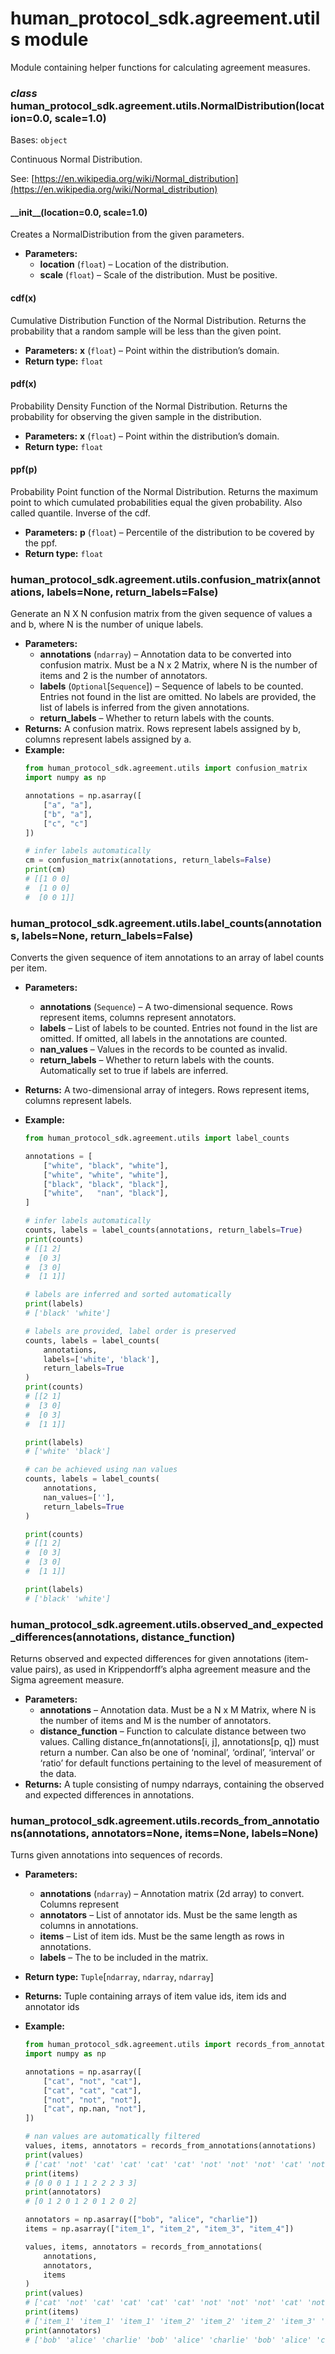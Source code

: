 # human_protocol_sdk.agreement.utils module

Module containing helper functions for calculating agreement measures.

### *class* human_protocol_sdk.agreement.utils.NormalDistribution(location=0.0, scale=1.0)

Bases: `object`

Continuous Normal Distribution.

See: [https://en.wikipedia.org/wiki/Normal_distribution](https://en.wikipedia.org/wiki/Normal_distribution)

#### \_\_init_\_(location=0.0, scale=1.0)

Creates a NormalDistribution from the given parameters.

* **Parameters:**
  * **location** (`float`) – Location of the distribution.
  * **scale** (`float`) – Scale of the distribution. Must be positive.

#### cdf(x)

Cumulative Distribution Function of the Normal Distribution. Returns
the probability that a random sample will be less than the given
point.

* **Parameters:**
  **x** (`float`) – Point within the distribution’s domain.
* **Return type:**
  `float`

#### pdf(x)

Probability Density Function of the Normal Distribution. Returns the
probability for observing the given sample in the distribution.

* **Parameters:**
  **x** (`float`) – Point within the distribution’s domain.
* **Return type:**
  `float`

#### ppf(p)

Probability Point function of the Normal Distribution. Returns
the maximum point to which cumulated probabilities equal the given
probability. Also called quantile. Inverse of the cdf.

* **Parameters:**
  **p** (`float`) – Percentile of the distribution to be covered by the ppf.
* **Return type:**
  `float`

### human_protocol_sdk.agreement.utils.confusion_matrix(annotations, labels=None, return_labels=False)

Generate an N X N confusion matrix from the given sequence of values a and b,
where N is the number of unique labels.

* **Parameters:**
  * **annotations** (`ndarray`) – Annotation data to be converted into confusion matrix.
    Must be a N x 2 Matrix, where N is the number of items and 2 is the number of annotators.
  * **labels** (`Optional`[`Sequence`]) – Sequence of labels to be counted.
    Entries not found in the list are omitted.
    No labels are provided, the list of labels is inferred from the given annotations.
  * **return_labels** – Whether to return labels with the counts.
* **Returns:**
  A confusion matrix.
  Rows represent labels assigned by b, columns represent labels assigned by a.
* **Example:**
  ```python
  from human_protocol_sdk.agreement.utils import confusion_matrix
  import numpy as np

  annotations = np.asarray([
      ["a", "a"],
      ["b", "a"],
      ["c", "c"]
  ])

  # infer labels automatically
  cm = confusion_matrix(annotations, return_labels=False)
  print(cm)
  # [[1 0 0]
  #  [1 0 0]
  #  [0 0 1]]
  ```

### human_protocol_sdk.agreement.utils.label_counts(annotations, labels=None, return_labels=False)

Converts the given sequence of item annotations to an array of label counts per item.

* **Parameters:**
  * **annotations** (`Sequence`) – A two-dimensional sequence. Rows represent items, columns represent annotators.
  * **labels** – List of labels to be counted. Entries not found in the list are omitted. If
    omitted, all labels in the annotations are counted.
  * **nan_values** – Values in the records to be counted as invalid.
  * **return_labels** – Whether to return labels with the counts. Automatically set to true if labels are
    inferred.
* **Returns:**
  A two-dimensional array of integers. Rows represent items, columns represent labels.
* **Example:**
  ```python
  from human_protocol_sdk.agreement.utils import label_counts

  annotations = [
      ["white", "black", "white"],
      ["white", "white", "white"],
      ["black", "black", "black"],
      ["white",   "nan", "black"],
  ]

  # infer labels automatically
  counts, labels = label_counts(annotations, return_labels=True)
  print(counts)
  # [[1 2]
  #  [0 3]
  #  [3 0]
  #  [1 1]]

  # labels are inferred and sorted automatically
  print(labels)
  # ['black' 'white']
  ```

  ```python
  # labels are provided, label order is preserved
  counts, labels = label_counts(
      annotations,
      labels=['white', 'black'],
      return_labels=True
  )
  print(counts)
  # [[2 1]
  #  [3 0]
  #  [0 3]
  #  [1 1]]

  print(labels)
  # ['white' 'black']
  ```

  ```python
  # can be achieved using nan values
  counts, labels = label_counts(
      annotations,
      nan_values=[''],
      return_labels=True
  )

  print(counts)
  # [[1 2]
  #  [0 3]
  #  [3 0]
  #  [1 1]]

  print(labels)
  # ['black' 'white']
  ```

### human_protocol_sdk.agreement.utils.observed_and_expected_differences(annotations, distance_function)

Returns observed and expected differences for given annotations (item-value
pairs), as used in Krippendorff’s alpha agreement measure and the Sigma
agreement measure.

* **Parameters:**
  * **annotations** – Annotation data.
    Must be a N x M Matrix, where N is the number of items and M is the number of annotators.
  * **distance_function** – Function to calculate distance between two values.
    Calling distance_fn(annotations[i, j], annotations[p, q]) must return a number.
    Can also be one of ‘nominal’, ‘ordinal’, ‘interval’ or ‘ratio’ for
    default functions pertaining to the level of measurement of the data.
* **Returns:**
  A tuple consisting of numpy ndarrays,
  containing the observed and expected differences in annotations.

### human_protocol_sdk.agreement.utils.records_from_annotations(annotations, annotators=None, items=None, labels=None)

Turns given annotations into sequences of records.

* **Parameters:**
  * **annotations** (`ndarray`) – Annotation matrix (2d array) to convert. Columns represent
  * **annotators** – List of annotator ids. Must be the same length as columns in annotations.
  * **items** – List of item ids. Must be the same length as rows in annotations.
  * **labels** – The to be included in the matrix.
* **Return type:**
  `Tuple`[`ndarray`, `ndarray`, `ndarray`]
* **Returns:**
  Tuple containing arrays of item value ids, item ids and annotator ids
* **Example:**
  ```python
  from human_protocol_sdk.agreement.utils import records_from_annotations
  import numpy as np

  annotations = np.asarray([
      ["cat", "not", "cat"],
      ["cat", "cat", "cat"],
      ["not", "not", "not"],
      ["cat", np.nan, "not"],
  ])

  # nan values are automatically filtered
  values, items, annotators = records_from_annotations(annotations)
  print(values)
  # ['cat' 'not' 'cat' 'cat' 'cat' 'cat' 'not' 'not' 'not' 'cat' 'not']
  print(items)
  # [0 0 0 1 1 1 2 2 2 3 3]
  print(annotators)
  # [0 1 2 0 1 2 0 1 2 0 2]
  ```

  ```python
  annotators = np.asarray(["bob", "alice", "charlie"])
  items = np.asarray(["item_1", "item_2", "item_3", "item_4"])

  values, items, annotators = records_from_annotations(
      annotations,
      annotators,
      items
  )
  print(values)
  # ['cat' 'not' 'cat' 'cat' 'cat' 'cat' 'not' 'not' 'not' 'cat' 'not']
  print(items)
  # ['item_1' 'item_1' 'item_1' 'item_2' 'item_2' 'item_2' 'item_3' 'item_3' 'item_3' 'item_4' 'item_4']
  print(annotators)
  # ['bob' 'alice' 'charlie' 'bob' 'alice' 'charlie' 'bob' 'alice' 'charlie' 'bob' 'charlie']
  ```
